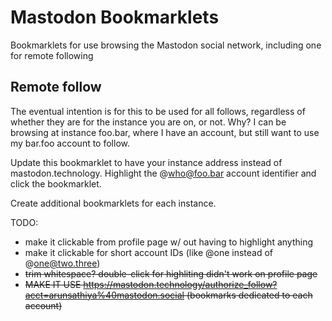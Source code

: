 # Mastodon Bookmarklets
Bookmarklets for use browsing the Mastodon social network, including one for remote following

## Remote follow

The eventual intention is for this to be used for all follows, regardless of whether they are for the instance you are on, or not. Why? I can be browsing at instance foo.bar, where I have an account, but still want to use my bar.foo account to follow.

Update this bookmarklet to have your instance address instead of mastodon.technology. Highlight the @who@foo.bar account identifier and click the bookmarklet.

Create additional bookmarklets for each instance.

TODO:

* make it clickable from profile page w/ out having to highlight anything
* make it clickable for short account IDs (like @one instead of @one@two.three)
* ~~trim whitespace? double-click for highliting didn't work on profile page~~
* ~~MAKE IT USE https://mastodon.technology/authorize_follow?acct=arunsathiya%40mastodon.social (bookmarks dedicated to each account)~~
